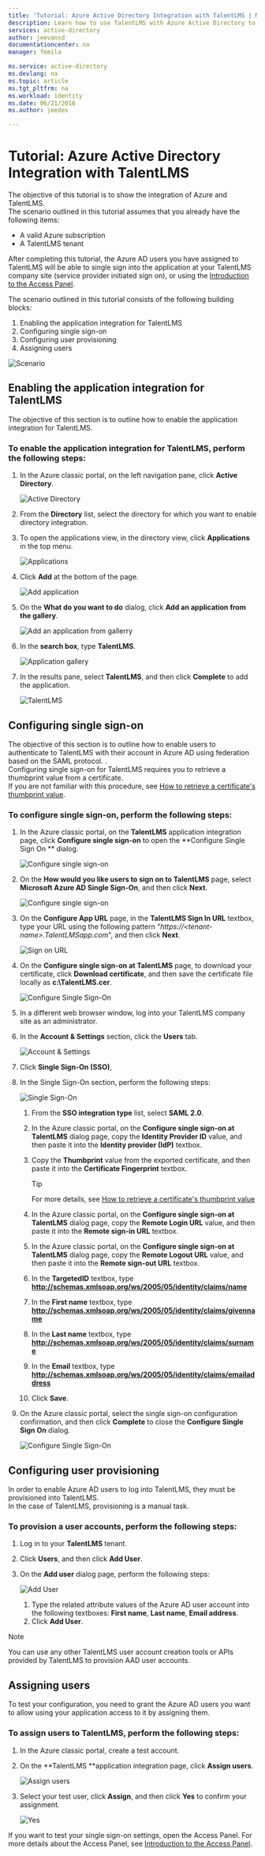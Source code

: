 ```yaml
---
title: 'Tutorial: Azure Active Directory Integration with TalentLMS | Microsoft Azure'
description: Learn how to use TalentLMS with Azure Active Directory to enable single sign-on, automated provisioning, and more!
services: active-directory
author: jeevansd
documentationcenter: na
manager: femila

ms.service: active-directory
ms.devlang: na
ms.topic: article
ms.tgt_pltfrm: na
ms.workload: identity
ms.date: 06/21/2016
ms.author: jeedes

---
```

# Tutorial: Azure Active Directory Integration with TalentLMS
The objective of this tutorial is to show the integration of Azure and TalentLMS.  
The scenario outlined in this tutorial assumes that you already have the following items:

* A valid Azure subscription
* A TalentLMS tenant

After completing this tutorial, the Azure AD users you have assigned to TalentLMS will be able to single sign into the application at your TalentLMS company site (service provider initiated sign on), or using the [Introduction to the Access Panel](active-directory-saas-access-panel-introduction.md).

The scenario outlined in this tutorial consists of the following building blocks:

1. Enabling the application integration for TalentLMS
2. Configuring single sign-on
3. Configuring user provisioning
4. Assigning users

![Scenario](./media/active-directory-saas-talentlms-tutorial/IC777289.png "Scenario")

## Enabling the application integration for TalentLMS
The objective of this section is to outline how to enable the application integration for TalentLMS.

### To enable the application integration for TalentLMS, perform the following steps:
1. In the Azure classic portal, on the left navigation pane, click **Active Directory**.
   
   ![Active Directory](./media/active-directory-saas-talentlms-tutorial/IC700993.png "Active Directory")
2. From the **Directory** list, select the directory for which you want to enable directory integration.
3. To open the applications view, in the directory view, click **Applications** in the top menu.
   
   ![Applications](./media/active-directory-saas-talentlms-tutorial/IC700994.png "Applications")
4. Click **Add** at the bottom of the page.
   
   ![Add application](./media/active-directory-saas-talentlms-tutorial/IC749321.png "Add application")
5. On the **What do you want to do** dialog, click **Add an application from the gallery**.
   
   ![Add an application from gallerry](./media/active-directory-saas-talentlms-tutorial/IC749322.png "Add an application from gallerry")
6. In the **search box**, type **TalentLMS**.
   
   ![Application gallery](./media/active-directory-saas-talentlms-tutorial/IC777290.png "Application gallery")
7. In the results pane, select **TalentLMS**, and then click **Complete** to add the application.
   
   ![TalentLMS](./media/active-directory-saas-talentlms-tutorial/IC777291.png "TalentLMS")

## Configuring single sign-on
The objective of this section is to outline how to enable users to authenticate to TalentLMS with their account in Azure AD using federation based on the SAML protocol. .  
Configuring single sign-on for TalentLMS requires you to retrieve a thumbprint value from a certificate.  
If you are not familiar with this procedure, see [How to retrieve a certificate's thumbprint value](http://youtu.be/YKQF266SAxI).

### To configure single sign-on, perform the following steps:
1. In the Azure classic portal, on the **TalentLMS** application integration page, click **Configure single sign-on** to open the **Configure Single Sign On ** dialog.
   
   ![Configure single sign-on](./media/active-directory-saas-talentlms-tutorial/IC777292.png "Configure single sign-on")
2. On the **How would you like users to sign on to TalentLMS** page, select **Microsoft Azure AD Single Sign-On**, and then click **Next**.
   
   ![Configure single sign-on](./media/active-directory-saas-talentlms-tutorial/IC777293.png "Configure single sign-on")
3. On the **Configure App URL** page, in the **TalentLMS Sign In URL** textbox, type your URL using the following pattern "*https://\<tenant-name\>.TalentLMSapp.com*", and then click **Next**.
   
   ![Sign on URL](./media/active-directory-saas-talentlms-tutorial/IC777294.png "Sign on URL")
4. On the **Configure single sign-on at TalentLMS** page, to download your certificate, click **Download certificate**, and then save the certificate file locally as **c:\\TalentLMS.cer**.
   
   ![Configure Single Sign-On](./media/active-directory-saas-talentlms-tutorial/IC777295.png "Configure Single Sign-On")
5. In a different web browser window, log into your TalentLMS company site as an administrator.
6. In the **Account & Settings** section, click the **Users** tab.
   
   ![Account & Settings](./media/active-directory-saas-talentlms-tutorial/IC777296.png "Account & Settings")
7. Click **Single Sign-On (SSO)**,
8. In the Single Sign-On section, perform the following steps:
   
   ![Single Sign-On](./media/active-directory-saas-talentlms-tutorial/IC777297.png "Single Sign-On")
   
   1. From the **SSO integration type** list, select **SAML 2.0**.
   2. In the Azure classic portal, on the **Configure single sign-on at TalentLMS** dialog page, copy the **Identity Provider ID** value, and then paste it into the **Identity provider (IdP)** textbox.
   3. Copy the **Thumbprint** value from the exported certificate, and then paste it into the **Certificate Fingerprint** textbox.
      
      > [!TIP]
      > For more details, see [How to retrieve a certificate's thumbprint value](http://youtu.be/YKQF266SAxI)
      > 
   4. In the Azure classic portal, on the **Configure single sign-on at TalentLMS** dialog page, copy the **Remote Login URL** value, and then paste it into the **Remote sign-in URL** textbox.
   5. In the Azure classic portal, on the **Configure single sign-on at TalentLMS** dialog page, copy the **Remote Logout URL** value, and then paste it into the **Remote sign-out URL** textbox.
   6. In the **TargetedID** textbox, type **http://schemas.xmlsoap.org/ws/2005/05/identity/claims/name**
   7. In the **First name** textbox, type **http://schemas.xmlsoap.org/ws/2005/05/identity/claims/givenname**
   8. In the **Last name** textbox, type **http://schemas.xmlsoap.org/ws/2005/05/identity/claims/surname**
   9. In the **Email** textbox, type **http://schemas.xmlsoap.org/ws/2005/05/identity/claims/emailaddress**
   10. Click **Save**.
9. On the Azure classic portal, select the single sign-on configuration confirmation, and then click **Complete** to close the **Configure Single Sign On** dialog.
   
   ![Configure Single Sign-On](./media/active-directory-saas-talentlms-tutorial/IC777298.png "Configure Single Sign-On")

## Configuring user provisioning
In order to enable Azure AD users to log into TalentLMS, they must be provisioned into TalentLMS.  
In the case of TalentLMS, provisioning is a manual task.

### To provision a user accounts, perform the following steps:
1. Log in to your **TalentLMS** tenant.
2. Click **Users**, and then click **Add User**.
3. On the **Add user** dialog page, perform the following steps:
   
   ![Add User](./media/active-directory-saas-talentlms-tutorial/IC777299.png "Add User")
   
   1. Type the related attribute values of the Azure AD user account into the following textboxes: **First name**, **Last name**, **Email address**.
   2. Click **Add User**.

> [!NOTE]
> You can use any other TalentLMS user account creation tools or APIs provided by TalentLMS to provision AAD user accounts.
> 
> 

## Assigning users
To test your configuration, you need to grant the Azure AD users you want to allow using your application access to it by assigning them.

### To assign users to TalentLMS, perform the following steps:
1. In the Azure classic portal, create a test account.
2. On the **TalentLMS **application integration page, click **Assign users**.
   
   ![Assign users](./media/active-directory-saas-talentlms-tutorial/IC777300.png "Assign users")
3. Select your test user, click **Assign**, and then click **Yes** to confirm your assignment.
   
   ![Yes](./media/active-directory-saas-talentlms-tutorial/IC767830.png "Yes")

If you want to test your single sign-on settings, open the Access Panel. For more details about the Access Panel, see [Introduction to the Access Panel](active-directory-saas-access-panel-introduction.md).

